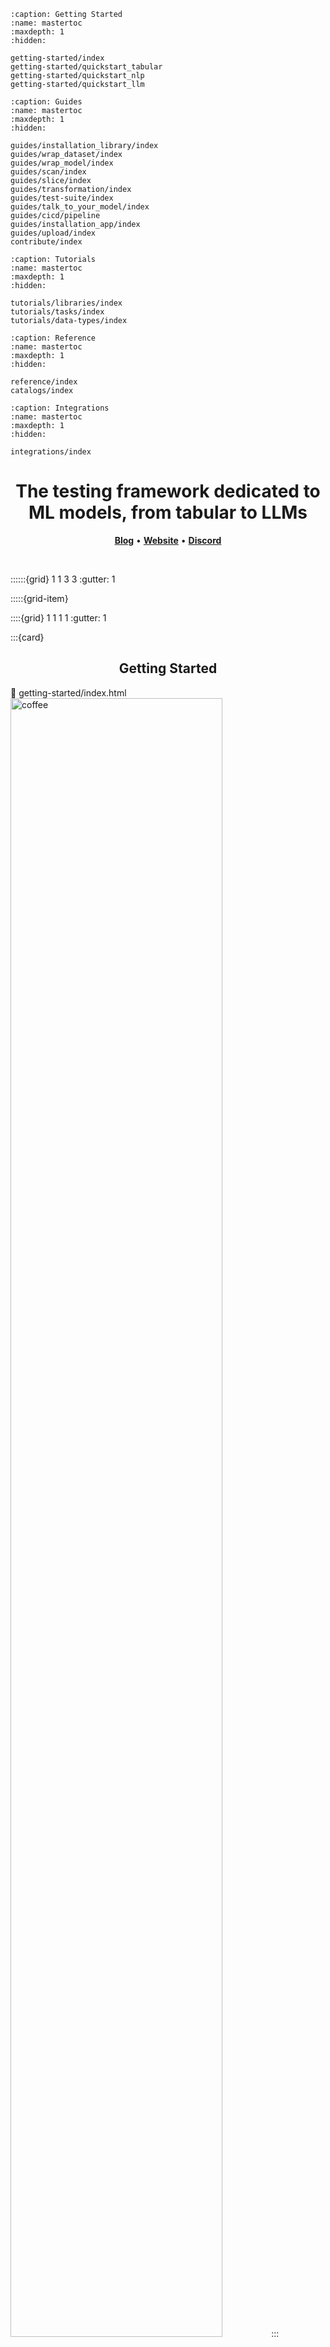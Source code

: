 ```{toctree}
:caption: Getting Started
:name: mastertoc
:maxdepth: 1
:hidden:

getting-started/index
getting-started/quickstart_tabular
getting-started/quickstart_nlp
getting-started/quickstart_llm
```

```{toctree}
:caption: Guides
:name: mastertoc
:maxdepth: 1
:hidden:

guides/installation_library/index
guides/wrap_dataset/index
guides/wrap_model/index
guides/scan/index
guides/slice/index
guides/transformation/index
guides/test-suite/index
guides/talk_to_your_model/index
guides/cicd/pipeline
guides/installation_app/index
guides/upload/index
contribute/index
```

```{toctree}
:caption: Tutorials
:name: mastertoc
:maxdepth: 1
:hidden:

tutorials/libraries/index
tutorials/tasks/index
tutorials/data-types/index
```

```{toctree}
:caption: Reference
:name: mastertoc
:maxdepth: 1
:hidden:

reference/index
catalogs/index
```

```{toctree}
:caption: Integrations
:name: mastertoc
:maxdepth: 1
:hidden:

integrations/index
```

<h1 align="center" weight='300' style="color: var(--sd-color-card-text);" >The testing framework dedicated to  ML models, from tabular to LLMs</h1>
<p align="center"> 
   <a href="https://www.giskard.ai/knowledge-categories/blog/?utm_source=github&utm_medium=github&utm_campaign=github_readme&utm_id=readmeblog"><b>Blog</b></a> &bull;  
  <a href="https://www.giskard.ai/?utm_source=github&utm_medium=github&utm_campaign=github_readme&utm_id=readmeblog"><b>Website</b></a> &bull;
  <a href="https://gisk.ar/discord"><b>Discord</b></a>
 </p>
<br />


::::::{grid} 1 1 3 3
:gutter: 1

:::::{grid-item}

::::{grid} 1 1 1 1
:gutter: 1

:::{card} <h2><center> Getting Started </center></h2>
:link: getting-started/index.html
&nbsp;&nbsp;&nbsp;&nbsp;&nbsp;&nbsp;<img src="assets/intro/coffee.png" alt="coffee" width="82%">
:::

:::{card} <h2><center> API Reference </center></h2>
:link: reference/index.html
<img src="assets/intro/Giskard_Turtle_Computer.png" alt="test" width="100%">
:::

:::{card} <h2><center> Contribute </center></h2>
:link: contribute/index.html
&nbsp;&nbsp;&nbsp;&nbsp;&nbsp;&nbsp;<img src="assets/intro/hey.png" alt="hey" width="72%">
:::
::::

:::::

:::::{grid-item}

::::{grid} 1 1 1 1
:gutter: 1

:::{card} <h2><center> User Guide </center></h2>
:link: guides/index.html

&nbsp;&nbsp;&nbsp;&nbsp;&nbsp;&nbsp;<img src="assets/intro/ninja.png" alt="ninja" width="78.5%">
:::

:::{card} <h2><center> Tutorials </center></h2>
:link: tutorials/index.html
&nbsp;&nbsp;&nbsp;&nbsp;&nbsp;&nbsp;&nbsp;&nbsp;&nbsp;<img src="assets/intro/test_turtle.png" alt="hey" width="94%">
:::
::::

:::::

:::::{grid-item}

::::{grid} 1 1 1 1
:gutter: 1

:::{card} <h2><center> Catalogs </center></h2>
:link: catalogs/index.html

&nbsp;&nbsp;&nbsp;&nbsp;&nbsp;&nbsp;<img src="assets/intro/Giskard_Turtle_SK8.png" alt="ninja" width="86.5%">
:::

:::{card} <h2><center> Integrations </center></h2>
:link: integrations/index.html
&nbsp;&nbsp;&nbsp;&nbsp;&nbsp;&nbsp;<img src="assets/intro/integrations.png" alt="test" width="100%">
:::

::::
:::::

